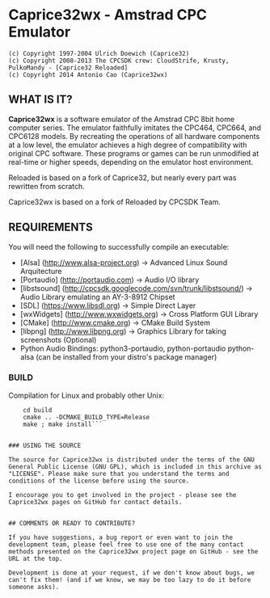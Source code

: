 # Caprice32wx - Amstrad CPC Emulator

```
(c) Copyright 1997-2004 Ulrich Doewich (Caprice32)
(c) Copyright 2008-2013 The CPCSDK crew: CloudStrife, Krusty, PulkoMandy - [Caprice32 Reloaded]
(c) Copyright 2014 Antonio Cao (Caprice32wx)
```

## WHAT IS IT?

**Caprice32wx** is a software emulator of the Amstrad CPC 8bit home computer series. The emulator faithfully imitates the CPC464, CPC664, and CPC6128 models. By recreating the operations of all hardware components at a low level, the emulator achieves a high degree of compatibility with original CPC software. These programs or games can be run unmodified at real-time or higher speeds, depending on the emulator host environment.

Reloaded is based on a fork of Caprice32, but nearly every part was rewritten from scratch.

Caprice32wx is based on a fork of Reloaded by CPCSDK Team.


## REQUIREMENTS

You will need the following to successfully compile an executable:

 - [Alsa] (http://www.alsa-project.org) -> Advanced Linux Sound Arquitecture
 - [Portaudio] (http://portaudio.com) -> Audio I/O library
 - [libstsound] (http://cpcsdk.googlecode.com/svn/trunk/libstsound/) -> Audio Library emulating an AY-3-8912 Chipset
 - [SDL] (https://www.libsdl.org) -> Simple Direct Layer
 - [wxWidgets] (http://www.wxwidgets.org) -> Cross Platform GUI Library
 - [CMake] (http://www.cmake.org) -> CMake Build System
 - [libpng] (http://www.libpng.org) -> Graphics Library for taking screenshots (Optional)
 - Python Audio Bindings: python3-portaudio, python-portaudio python-alsa (can be installed from your distro's package manager)


### BUILD

Compilation for Linux and probably other Unix:

```	mkdir build
	cd build
	cmake .. -DCMAKE_BUILD_TYPE=Release
	make ; make install```


### USING THE SOURCE

The source for Caprice32wx is distributed under the terms of the GNU General Public License (GNU GPL), which is included in this archive as "LICENSE". Please make sure that you understand the terms and conditions of the license before using the source.

I encourage you to get involved in the project - please see the Caprice32wx pages on GitHub for contact details.


## COMMENTS OR READY TO CONTRIBUTE?

If you have suggestions, a bug report or even want to join the development team, please feel free to use one of the many contact methods presented on the Caprice32wx project page on GitHub - see the URL at the top.

Development is done at your request, if we don't know about bugs, we can't fix them! (and if we know, we may be too lazy to do it before someone asks).

